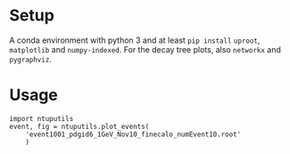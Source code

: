 # Setup

A conda environment with python 3 and at least `pip install` `uproot`, `matplotlib` and `numpy-indexed`. For the decay tree plots, also `networkx` and `pygraphviz`.

# Usage

```
import ntuputils
event, fig = ntuputils.plot_events(
    'event1001_pdgid6_1GeV_Nov10_finecalo_numEvent10.root'
    )
```